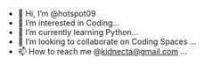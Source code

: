 - 👋 Hi, I’m @hotspot09
- 👀 I’m interested in Coding...
- 🌱 I’m currently learning Python...
- 💞️ I’m looking to collaborate on Coding Spaces ...
- 📫 How to reach me @kidnecta@gmail.com ...

<!---
hotspot09/hotspot09 is a ✨ special ✨ repository because its `README.md` (this file) appears on your GitHub profile.
You can click the Preview link to take a look at your changes.
--->
